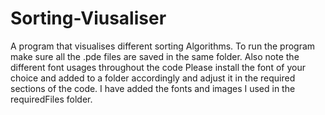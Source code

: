 # Sorting-Viusaliser
A program that visualises different sorting Algorithms. 
To run the program make sure all the .pde files are saved in the same folder. Also note the different font usages throughout the code
Please install the font of your choice and added to a folder accordingly and adjust it in the required sections of the code.
I have added the fonts and images I used in the requiredFiles folder.
